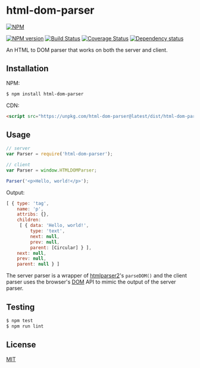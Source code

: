 # html-dom-parser

[![NPM](https://nodei.co/npm/html-dom-parser.png)](https://nodei.co/npm/html-dom-parser/)

[![NPM version](https://img.shields.io/npm/v/html-dom-parser.svg)](https://www.npmjs.com/package/html-dom-parser)
[![Build Status](https://travis-ci.org/remarkablemark/html-dom-parser.svg?branch=master)](https://travis-ci.org/remarkablemark/html-dom-parser)
[![Coverage Status](https://coveralls.io/repos/github/remarkablemark/html-dom-parser/badge.svg?branch=master)](https://coveralls.io/github/remarkablemark/html-dom-parser?branch=master)
[![Dependency status](https://david-dm.org/remarkablemark/html-dom-parser.svg)](https://david-dm.org/remarkablemark/html-dom-parser)

An HTML to DOM parser that works on both the server and client.

## Installation

NPM:

```sh
$ npm install html-dom-parser
```

CDN:

```html
<script src="https://unpkg.com/html-dom-parser@latest/dist/html-dom-parser.js"></script>
```

## Usage

```js
// server
var Parser = require('html-dom-parser');

// client
var Parser = window.HTMLDOMParser;

Parser('<p>Hello, world!</p>');
```

Output:

```js
[ { type: 'tag',
    name: 'p',
    attribs: {},
    children:
     [ { data: 'Hello, world!',
         type: 'text',
         next: null,
         prev: null,
         parent: [Circular] } ],
    next: null,
    prev: null,
    parent: null } ]
```

The server parser is a wrapper of [htmlparser2](https://github.com/fb55/htmlparser2)'s `parseDOM()` and the client parser uses the browser's [DOM](https://developer.mozilla.org/en-US/docs/Web/API/Document_Object_Model/Introduction) API to mimic the output of the server parser.

## Testing

```sh
$ npm test
$ npm run lint
```

## License

[MIT](https://github.com/remarkablemark/html-dom-parser/blob/master/LICENSE)

